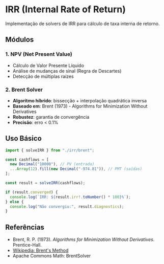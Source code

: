# IRR (Internal Rate of Return)

Implementação de solvers de IRR para cálculo de taxa interna de retorno.

## Módulos

### 1. NPV (Net Present Value)

- Cálculo de Valor Presente Líquido
- Análise de mudanças de sinal (Regra de Descartes)
- Detecção de múltiplas raízes

### 2. Brent Solver

- **Algoritmo híbrido**: bissecção + interpolação quadrática inversa
- **Baseado em**: Brent (1973) - Algorithms for Minimization Without Derivatives
- **Robustez**: garantia de convergência
- **Precisão**: erro < 0.1%

## Uso Básico

```typescript
import { solveIRR } from "./irr/brent";

const cashflows = [
  new Decimal("10000"), // PV (entrada)
  ...Array(12).fill(new Decimal("-974.81")), // PMT (saídas)
];

const result = solveIRR(cashflows);

if (result.converged) {
  console.log(`IRR: ${result.irr!.toNumber() * 100}%`);
} else {
  console.log("Não convergiu:", result.diagnostics);
}
```

## Referências

- Brent, R. P. (1973). _Algorithms for Minimization Without Derivatives_. Prentice-Hall.
- [Wikipedia: Brent's Method](https://en.wikipedia.org/wiki/Brent's_method)
- Apache Commons Math: BrentSolver
